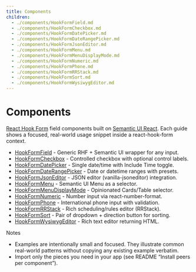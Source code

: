 ```yaml
---
title: Components
children:
  - ./components/HookFormField.md
  - ./components/HookFormCheckbox.md
  - ./components/HookFormDatePicker.md
  - ./components/HookFormDateRangePicker.md
  - ./components/HookFormJsonEditor.md
  - ./components/HookFormMenu.md
  - ./components/HookFormMenuDisplayMode.md
  - ./components/HookFormNumeric.md
  - ./components/HookFormPhone.md
  - ./components/HookFormRRStack.md
  - ./components/HookFormSort.md
  - ./components/HookFormWysiwygEditor.md
---
```


# Components

[React Hook Form](https://react-hook-form.com) field components built on [Semantic UI React](https://react.semantic-ui.com). Each guide shows a focused, real-world usage snippet inside a react-hook-form context.

- [HookFormField](./components/HookFormField.md) - Generic RHF + Semantic UI wrapper for any input.
- [HookFormCheckbox](./components/HookFormCheckbox.md) - Controlled checkbox with optional control labels.
- [HookFormDatePicker](./components/HookFormDatePicker.md) - Single date/time with Include Time toggle.
- [HookFormDateRangePicker](./components/HookFormDateRangePicker.md) - Date or datetime ranges with presets.
- [HookFormJsonEditor](./components/HookFormJsonEditor.md) - JSON editor (vanilla-jsoneditor) integration.
- [HookFormMenu](./components/HookFormMenu.md) - Semantic UI Menu as a selector.
- [HookFormMenuDisplayMode](./components/HookFormMenuDisplayMode.md) - Opinionated Cards/Table selector.
- [HookFormNumeric](./components/HookFormNumeric.md) - Number input via react-number-format.
- [HookFormPhone](./components/HookFormPhone.md) - International phone input with validation.
- [HookFormRRStack](./components/HookFormRRStack.md) - Rich scheduling/rules editor (RRStack).
- [HookFormSort](./components/HookFormSort.md) - Pair of dropdown + direction button for sorting.
- [HookFormWysiwygEditor](./components/HookFormWysiwygEditor.md) - Rich text editor returning HTML.

Notes

- Examples are intentionally small and focused. They illustrate common real-world patterns without copying any existing example verbatim.
- Import only the pieces you need in your app (see README “Install peers per component”).
